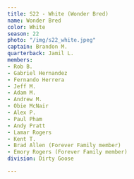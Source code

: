 ```yaml
---
title: S22 - White (Wonder Bred)
name: Wonder Bred
color: White
season: 22
photo: "/img/s22_white.jpeg"
captain: Brandon M.
quarterback: Jamil L.
members:
- Rob B.
- Gabriel Hernandez
- Fernando Herrera
- Jeff M.
- Adam M.
- Andrew M.
- Obie McNair
- Alex P.
- Paul Pham
- Andy Pratt
- Lamar Rogers
- Kent T.
- Brad Allen (Forever Family member)
- Emory Rogers (Forever Family member)
division: Dirty Goose

---
```

